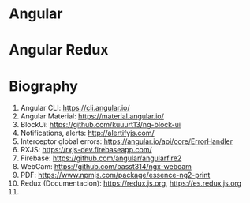# Angular

# Angular Redux


# Biography

1. Angular CLI: https://cli.angular.io/
1. Angular Material: https://material.angular.io/
1. BlockUi:  https://github.com/kuuurt13/ng-block-ui
1. Notifications, alerts: http://alertifyjs.com/
1. Interceptor global errors: https://angular.io/api/core/ErrorHandler
1. RXJS: https://rxjs-dev.firebaseapp.com/
1. Firebase: https://github.com/angular/angularfire2
1. WebCam: https://github.com/basst314/ngx-webcam
1. PDF: https://www.npmjs.com/package/essence-ng2-print
1. Redux (Documentacion): https://redux.js.org, https://es.redux.js.org
1. 
